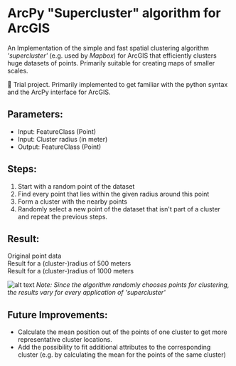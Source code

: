 # ArcPy "Supercluster" algorithm for ArcGIS
An Implementation of the simple and fast spatial clustering algorithm *'supercluster'* (e.g. used by *Mapbox*) for ArcGIS that efficiently  clusters huge datasets of points. Primarily suitable for creating maps of smaller scales. 

&#x1F4D7; Trial project. Primarily implemented to get familiar with the python syntax and the ArcPy interface for ArcGIS.

## Parameters:<br/>
- Input: FeatureClass (Point)<br/>
- Input: Cluster radius (in meter)<br/>
- Output: FeatureClass (Point)<br/>

## Steps:<br/>
1. Start with a random point of the dataset<br/>
2. Find every point that lies within the given radius around this point<br/>
3. Form a cluster with the nearby points<br/>
4. Randomly select a new point of the dataset that isn't part of a cluster and repeat the previous steps.

## Result:<br/>
Original point data </br>
Result for a (cluster-)radius of 500 meters </br>
Result for a (cluster-)radius of 1000 meters </br>

![alt text](https://github.com/OliverHennhoefer/ArcPy_Supercluster/blob/master/supercluster_result.PNG)
*Note: Since the algorithm randomly chooses points for clustering, the results vary for every application of 'supercluster'*

## Future Improvements:<br/>
- Calculate the mean position out of the points of one cluster to get more representative cluster locations.
- Add the possibility to fit additional attributes to the corresponding cluster (e.g. by calculating the mean for the points of the same cluster)
